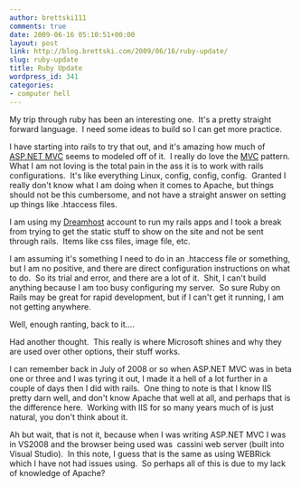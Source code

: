 ```yaml
---
author: brettski111
comments: true
date: 2009-06-16 05:10:51+00:00
layout: post
link: http://blog.brettski.com/2009/06/16/ruby-update/
slug: ruby-update
title: Ruby Update
wordpress_id: 341
categories:
- computer hell
---
```


My trip through ruby has been an interesting one.  It's a pretty straight forward language.  I need some ideas to build so I can get more practice.

I have starting into rails to try that out, and it's amazing how much of [ASP.NET MVC](http://asp.net/mvc) seems to modeled off of it.  I really do love the [MVC](http://en.wikipedia.org/wiki/Model-view-controller) pattern.  What I am not loving is the total pain in the ass it is to work with rails configurations.  It's like everything Linux, config, config, config.  Granted I really don't know what I am doing when it comes to Apache, but things should not be this cumbersome, and not have a straight answer on setting up things like .htaccess files.

I am using my [Dreamhost](http://www.dreamhost.com/r.cgi?490900) account to run my rails apps and I took a break from trying to get the static stuff to show on the site and not be sent through rails.  Items like css files, image file, etc.

I am assuming it's something I need to do in an .htaccess file or something, but I am no positive, and there are direct configuration instructions on what to do.  So its trial and error, and there are a lot of it.  Shit, I can't build anything because I am too busy configuring my server.  So sure Ruby on Rails may be great for rapid development, but if I can't get it running, I am not getting anywhere.

Well, enough ranting, back to it....

Had another thought.  This really is where Microsoft shines and why they are used over other options, their stuff works.

I can remember back in July of 2008 or so when ASP.NET MVC was in beta one or three and I was tyring it out, I made it a hell of a lot further in a couple of days then I did with rails.  One thing to note is that I know IIS pretty darn well, and don't know Apache that well at all, and perhaps that is the difference here.  Working with IIS for so many years much of is just natural, you don't think about it.

Ah but wait, that is not it, because when I was writing ASP.NET MVC I was in VS2008 and the browser being used was  cassini web server (built into Visual Studio).  In this note, I guess that is the same as using WEBRick which I have not had issues using.  So perhaps all of this is due to my lack of knowledge of Apache?
